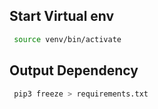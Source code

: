 ## Start Virtual env

```zsh
 source venv/bin/activate
```

## Output Dependency

```zsh
 pip3 freeze > requirements.txt
```

